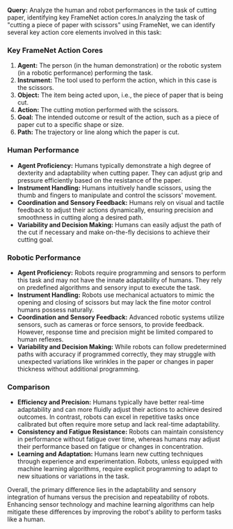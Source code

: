 **Query:** Analyze the human and robot performances in the task of cutting paper, identifying key FrameNet action cores.In analyzing the task of "cutting a piece of paper with scissors" using FrameNet, we can identify several key action core elements involved in this task:

### Key FrameNet Action Cores

1. **Agent:** The person (in the human demonstration) or the robotic system (in a robotic performance) performing the task.
2. **Instrument:** The tool used to perform the action, which in this case is the scissors.
3. **Object:** The item being acted upon, i.e., the piece of paper that is being cut.
4. **Action:** The cutting motion performed with the scissors.
5. **Goal:** The intended outcome or result of the action, such as a piece of paper cut to a specific shape or size.
6. **Path:** The trajectory or line along which the paper is cut.

### Human Performance

- **Agent Proficiency:** Humans typically demonstrate a high degree of dexterity and adaptability when cutting paper. They can adjust grip and pressure efficiently based on the resistance of the paper.
- **Instrument Handling:** Humans intuitively handle scissors, using the thumb and fingers to manipulate and control the scissors' movement.
- **Coordination and Sensory Feedback:** Humans rely on visual and tactile feedback to adjust their actions dynamically, ensuring precision and smoothness in cutting along a desired path.
- **Variability and Decision Making:** Humans can easily adjust the path of the cut if necessary and make on-the-fly decisions to achieve their cutting goal.

### Robotic Performance

- **Agent Proficiency:** Robots require programming and sensors to perform this task and may not have the innate adaptability of humans. They rely on predefined algorithms and sensory input to execute the task.
- **Instrument Handling:** Robots use mechanical actuators to mimic the opening and closing of scissors but may lack the fine motor control humans possess naturally.
- **Coordination and Sensory Feedback:** Advanced robotic systems utilize sensors, such as cameras or force sensors, to provide feedback. However, response time and precision might be limited compared to human reflexes.
- **Variability and Decision Making:** While robots can follow predetermined paths with accuracy if programmed correctly, they may struggle with unexpected variations like wrinkles in the paper or changes in paper thickness without additional programming.

### Comparison

- **Efficiency and Precision:** Humans typically have better real-time adaptability and can more fluidly adjust their actions to achieve desired outcomes. In contrast, robots can excel in repetitive tasks once calibrated but often require more setup and lack real-time adaptability.
- **Consistency and Fatigue Resistance:** Robots can maintain consistency in performance without fatigue over time, whereas humans may adjust their performance based on fatigue or changes in concentration.
- **Learning and Adaptation:** Humans learn new cutting techniques through experience and experimentation. Robots, unless equipped with machine learning algorithms, require explicit programming to adapt to new situations or variations in the task.

Overall, the primary difference lies in the adaptability and sensory integration of humans versus the precision and repeatability of robots. Enhancing sensor technology and machine learning algorithms can help mitigate these differences by improving the robot's ability to perform tasks like a human.